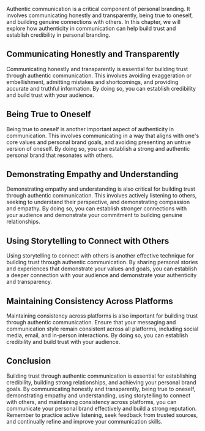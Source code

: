 
Authentic communication is a critical component of personal branding. It involves communicating honestly and transparently, being true to oneself, and building genuine connections with others. In this chapter, we will explore how authenticity in communication can help build trust and establish credibility in personal branding.

Communicating Honestly and Transparently
----------------------------------------

Communicating honestly and transparently is essential for building trust through authentic communication. This involves avoiding exaggeration or embellishment, admitting mistakes and shortcomings, and providing accurate and truthful information. By doing so, you can establish credibility and build trust with your audience.

Being True to Oneself
---------------------

Being true to oneself is another important aspect of authenticity in communication. This involves communicating in a way that aligns with one's core values and personal brand goals, and avoiding presenting an untrue version of oneself. By doing so, you can establish a strong and authentic personal brand that resonates with others.

Demonstrating Empathy and Understanding
---------------------------------------

Demonstrating empathy and understanding is also critical for building trust through authentic communication. This involves actively listening to others, seeking to understand their perspective, and demonstrating compassion and empathy. By doing so, you can establish stronger connections with your audience and demonstrate your commitment to building genuine relationships.

Using Storytelling to Connect with Others
-----------------------------------------

Using storytelling to connect with others is another effective technique for building trust through authentic communication. By sharing personal stories and experiences that demonstrate your values and goals, you can establish a deeper connection with your audience and demonstrate your authenticity and transparency.

Maintaining Consistency Across Platforms
----------------------------------------

Maintaining consistency across platforms is also important for building trust through authentic communication. Ensure that your messaging and communication style remain consistent across all platforms, including social media, email, and in-person interactions. By doing so, you can establish credibility and build trust with your audience.

Conclusion
----------

Building trust through authentic communication is essential for establishing credibility, building strong relationships, and achieving your personal brand goals. By communicating honestly and transparently, being true to oneself, demonstrating empathy and understanding, using storytelling to connect with others, and maintaining consistency across platforms, you can communicate your personal brand effectively and build a strong reputation. Remember to practice active listening, seek feedback from trusted sources, and continually refine and improve your communication skills.
